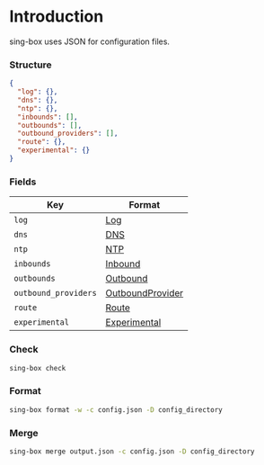 # Introduction

sing-box uses JSON for configuration files.

### Structure

```json
{
  "log": {},
  "dns": {},
  "ntp": {},
  "inbounds": [],
  "outbounds": [],
  "outbound_providers": [],
  "route": {},
  "experimental": {}
}
```

### Fields

| Key                  | Format                                   |
|----------------------|------------------------------------------|
| `log`                | [Log](./log/)                            |
| `dns`                | [DNS](./dns/)                            |
| `ntp`                | [NTP](./ntp/)                            |
| `inbounds`           | [Inbound](./inbound/)                    |
| `outbounds`          | [Outbound](./outbound/)                  |
| `outbound_providers` | [OutboundProvider](./provider)           |
| `route`              | [Route](./route/)                        |
| `experimental`       | [Experimental](./experimental/)          |

### Check

```bash
sing-box check
```

### Format

```bash
sing-box format -w -c config.json -D config_directory
```

### Merge

```bash
sing-box merge output.json -c config.json -D config_directory
```